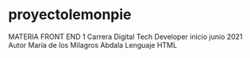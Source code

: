 # proyectolemonpie
MATERIA FRONT END 1 
Carrera Digital Tech Developer
inicio junio 2021
Autor María de los Milagros Abdala
Lenguaje HTML
